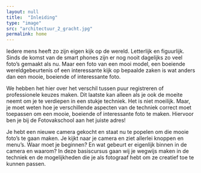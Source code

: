 ```yaml
---
layout: null
title:  "Inleiding"
type: "image"
src: "architectuur_2_gracht.jpg"
permalink: home
---
```


Iedere mens heeft zo zijn eigen kijk op de wereld. Letterlijk en figuurlijk. Sinds de komst van de smart phones zijn er nog nooit dagelijks zo veel foto’s gemaakt als nu. Maar een foto van een mooi model, een boeiende wereldgebeurtenis of een interessante kijk op bepaalde zaken is wat anders dan een mooie, boeiende of interessante foto.



We hebben het hier over het verschil tussen puur registreren of professionele keuzes maken. Dit laatste kan alleen als je ook de moeite neemt om je te verdiepen in een stukje techniek. Het is niet moeilijk. Maar, je moet weten hoe je verschillende aspecten van de techniek correct moet toepassen om een mooie, boeiende of interessante foto te maken. Hiervoor ben je bij de Fotovakschool aan het juiste adres!


Je hebt een nieuwe camera gekocht en staat nu te popelen om die mooie foto’s te gaan maken. Je kijkt naar je camera en ziet allerlei knoppen en menu’s. Waar moet je beginnen? En wat gebeurt er eigenlijk binnen in de camera en waarom? In deze basiscursus gaan wij je wegwijs maken in de techniek en de mogelijkheden die je als fotograaf hebt om ze creatief toe te kunnen passen.